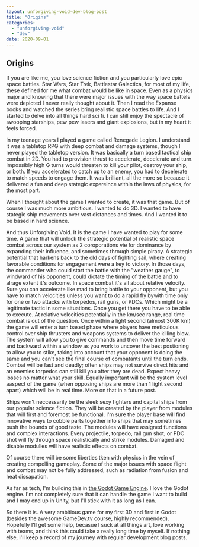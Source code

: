 ```yaml
---
layout: unforgiving-void-dev-blog-post
title: "Origins"
categories: 
  - "unforgiving-void"
  - "dev"
date: 2020-09-01
---
```


## Origins ##
If you are like me, you love science fiction and you particularly love epic space battles.  Star Wars, Star Trek, Battlestar Galactica, for most of my life, these defined for me what combat would be like in space.  Even as a physics major and knowing that there were major issues with the way space battels were depicted I never really thought about it.  Then I read the Expanse books and watched the series bring realistic space battles to life.  And I started to delve into all things hard sci fi.  I can still enjoy the spectacle of swooping starships, pew pew lasers and giant explosions, but in my heart it feels forced.

In my teenage years I played a game called Renegade Legion.  I understand it was a tabletop RPG with deep combat and damage systems, though I never played the tabletop version.  It was basically a turn based tactical ship combat in 2D.  You had to provision thrust to accelerate, decelerate and turn.  Impossibly high G turns would threaten to kill your pilot, destroy your ship, or both.  If you accelerated to catch up to an enemy, you had to decelerate to match speeds to engage them.  It was brilliant, all the more so because it delivered a fun and deep stategic expereince within the laws of physics, for the most part.

When I thought about the game I wanted to create, it was that game.  But of course I was much more ambitious.  I wanted to do 3D.  I wanted to have stategic ship movements over vast distances and times.  And I wanted it to be based in hard science.  

And thus Unforgiving Void.  It is the game I have wanted to play for some time.  A game that will unlock the strategic potential of realistic space combat across our system as 2 coroporations vie for dominance by expanding their influence, and sometimes through simple piracy.  A strategic potential that harkens back to the old days of fighting sail, where creating favorable conditions for engagement were a key to victory.  In those days, the commander who could start the battle with the "weather gauge", to windward of his opponent, could dictate the timing of the battle and to alrage extent it's outcome.  In space combat it's all about relative velocity.  Sure you can accelerate like mad to bring battle to your opponent, but you have to match velocities unless you want to do a rapid fly bywith time only for one or two attacks with torpedos, rail guns, or PDCs.  Which might be a legitimate tactic in some situations.  Once you get there you have to be able to execute.  At relative velocities potentially in the km/sec range, real time combat is out of the question.  Once within a light second (almost 300K km) the game will enter a turn based phase where players have meticulous control over ship thrusters and weapons systems to deliver the killing blow.  The system will allow you to give commands and then move time forward and backward within a window as you work to uncover the best postioning to allow you to stike, taking into account that your opponent is doing the same and you can't see the final course of combatants until the turn ends.  Combat will be fast and deadly; often ships may not survive direct hits and an enemies torpedos can still kill you after they are dead.  Expect heavy losses no matter what your skill.  Equally important will be the system level aaspect of the game (when opposing ships are more than 1 light second apart) which will be in real time.  More on that in a future post.

Ships won't neccessarily be the sleek sexy fighters and capital ships from our popular science fiction.  They will be created by the player from modules that will first and foremost be functional.  I'm sure the player base will find innovative ways to cobble parts together into ships that may sometimes push the bounds of good taste.  The modules will have assigned functions and complex interactions.  Every projectile, torpedo, rail gun shot, or PDC shot will fly through space realistically and strike modules.  Damaged and disable modulles will have realistic effects on combat.

Of course there will be some liberties tken with physics in the vein of creating compelling gameplay.  Some of the major issues with space flight and combat may not be fully addressed, such as radiation from fusion and heat dissapation.

As far as tech, I'm building this in [the Godot Game Engine](godotengine.org).  I love the Godot engine.  I'm not completely sure that it can handle the game I want to build and I may end up in Unity, but I'll stick with it as long as I can.  

So there it is.  A very ambitious game for my first 3D and first in Godot (besides the awesome GameDev.tv course, highly recommended).  Hopefully I'll get some help, becasue I suck at all things art, love working with teams, and think this could take a really long time by myself.  If nothing else, I'll keep a record of my journey with regular development blog posts. 
